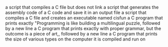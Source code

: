 a script that compiles a C file but does not link
a script that generates the assembly code of a C code and save it in an output file
a script that compiles a C file and creates an executable named cisfun
 a C program that prints exactly "Programming is like building a multilingual puzzle, followed by a new line
a C program that prints exactly with proper grammar, but the outcome is a piece of art,, followed by a new line
 a C program that prints the size of various types on the computer it is compiled and run on

